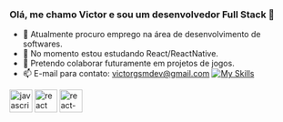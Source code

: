 ### Olá, me chamo Victor e sou um desenvolvedor Full Stack 👋


- 🔭 Atualmente procuro emprego na área de desenvolvimento de softwares.
- 🌱 No momento estou estudando React/ReactNative.
- 👯 Pretendo colaborar futuramente em projetos de jogos.
- 📫 E-mail para contato: victorgsmdev@gmail.com
[![My Skills](https://skillicons.dev/icons?i=js,html,css,wasm)](https://skillicons.dev)
<div display: flex>
<img src="https://skillicons.dev/icons?i=javascript" alt="javascript" width="40" height="40"/>
<img src="https://skillicons.dev/icons?i=javascript" alt="react" width="40" height="40"/>
<img src="https://skillicons.dev/icons?i=javascript" alt="react-native" width="40" height="40"/>
<div>

